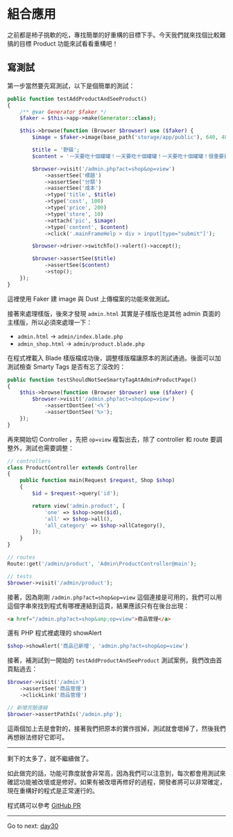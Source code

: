 # 組合應用

之前都是柿子挑軟的吃，專找簡單的好重構的目標下手。今天我們就來找個比較難搞的目標 Product 功能來試看看重構吧！

## 寫測試

第一步當然要先寫測試，以下是個簡單的測試：

```php
public function testAddProductAndSeeProduct()
{
    /** @var Generator $faker */
    $faker = $this->app->make(Generator::class);

    $this->browse(function (Browser $browser) use ($faker) {
        $image = $faker->image(base_path('storage/app/public'), 640, 480, 'cats');

        $title = '野貓';
        $content = '一天要吃十個罐罐！一天要吃十個罐罐！一天要吃十個罐罐！很重要要說三次';

        $browser->visit('/admin.php?act=shop&op=view')
            ->assertSee('標題')
            ->assertSee('分類')
            ->assertSee('成本')
            ->type('title', $title)
            ->type('cost', 100)
            ->type('price', 200)
            ->type('store', 10)
            ->attach('pic', $image)
            ->type('content', $content)
            ->click('.mainFrameHelp > div > input[type="submit"]');

        $browser->driver->switchTo()->alert()->accept();

        $browser->assertSee($title)
            ->assertSee($content)
            ->stop();
    });
}
```

這裡使用 Faker 建 image 與 Dust 上傳檔案的功能來做測試。

接著來處理樣版，後來才發現 `admin.html` 其實是子樣版也是其他 admin 頁面的主樣版，所以必須來處理一下：

* `admin.html` -> `admin/index.blade.php`
* `admin_shop.html` -> `admin/product.blade.php`

在程式裡載入 Blade 樣版檔成功後，調整樣版檔讓原本的測試通過。後面可以加測試檢查 Smarty Tags 是否有忘了沒改的：

```php
public function testShouldNotSeeSmartyTagAtAdminProductPage()
{
    $this->browse(function (Browser $browser) use ($faker) {
        $browser->visit('/admin.php?act=shop&op=view')
            ->assertDontSee('<%')
            ->assertDontSee('%>');
    });
}
```

再來開始切 Controller ，先把 `op=view` 複製出去，除了 controller 和 route 要調整外，測試也需要調整：

```php
// controllers
class ProductController extends Controller
{
    public function main(Request $request, Shop $shop)
    {
        $id = $request->query('id');

        return view('admin.product', [
            'one' => $shop->one($id),
            'all' => $shop->all(),
            'all_category' => $shop->allCategory(),
        ]);
    }
}

// routes
Route::get('/admin/product', 'Admin\ProductController@main');

// tests
$browser->visit('/admin/product');
```

接著，因為剛剛 `/admin.php?act=shop&op=view` 這個連接是可用的，我們可以用這個字串來找到程式有哪裡連結到這頁，結果應該只有在後台出現：

```html
<a href="/admin.php?act=shop&amp;op=view">商品管理</a>
```

還有 PHP 程式裡處理的 showAlert 

```php
$shop->showAlert('商品已新增', 'admin.php?act=shop&op=view')
```

接著，補測試到一開始的 `testAddProductAndSeeProduct` 測試案例，我們改由首頁點過去：

```php
$browser->visit('/admin')
    ->assertSee('商品管理')
    ->clickLink('商品管理')

// 新增完驗連線
$browser->assertPathIs('/admin.php');
```

這兩個加上去是會對的，接著我們把原本的實作拔掉，測試就會壞掉了，然後我們再想辦法修好它即可。

---

剩下的太多了，就不繼續做了。

如此做完的話，功能可靠度就會非常高，因為我們可以注意到，每次都會用測試來確認功能被改壞或是修好。如果有被改壞再修好的過程，開發者將可以非常確定，現在重構好的程式是正常運行的。

程式碼可以參考 [GitHub PR](https://github.com/MilesChou/book-refactoring-30-days/pull/18)

* * *
Go to next:
[day30](./day30.md)